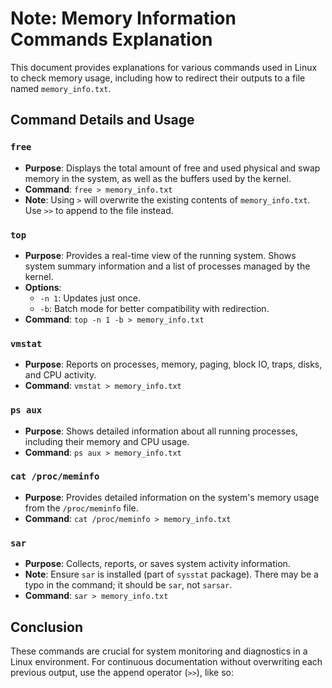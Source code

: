 # Note: Memory Information Commands Explanation

This document provides explanations for various commands used in Linux to check memory usage, including how to redirect their outputs to a file named `memory_info.txt`.

## Command Details and Usage

### `free`
- **Purpose**: Displays the total amount of free and used physical and swap memory in the system, as well as the buffers used by the kernel.
- **Command**: `free > memory_info.txt`
- **Note**: Using `>` will overwrite the existing contents of `memory_info.txt`. Use `>>` to append to the file instead.

### `top`
- **Purpose**: Provides a real-time view of the running system. Shows system summary information and a list of processes managed by the kernel.
- **Options**:
  - `-n 1`: Updates just once.
  - `-b`: Batch mode for better compatibility with redirection.
- **Command**: `top -n 1 -b > memory_info.txt`

### `vmstat`
- **Purpose**: Reports on processes, memory, paging, block IO, traps, disks, and CPU activity.
- **Command**: `vmstat > memory_info.txt`

### `ps aux`
- **Purpose**: Shows detailed information about all running processes, including their memory and CPU usage.
- **Command**: `ps aux > memory_info.txt`

### `cat /proc/meminfo`
- **Purpose**: Provides detailed information on the system's memory usage from the `/proc/meminfo` file.
- **Command**: `cat /proc/meminfo > memory_info.txt`

### `sar`
- **Purpose**: Collects, reports, or saves system activity information.
- **Note**: Ensure `sar` is installed (part of `sysstat` package). There may be a typo in the command; it should be `sar`, not `sarsar`.
- **Command**: `sar > memory_info.txt`

## Conclusion

These commands are crucial for system monitoring and diagnostics in a Linux environment. For continuous documentation without overwriting each previous output, use the append operator (`>>`), like so:
